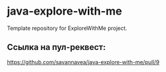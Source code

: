 # java-explore-with-me
Template repository for ExploreWithMe project.


## Cсылка на пул-реквест:
https://github.com/savannavea/java-explore-with-me/pull/9
